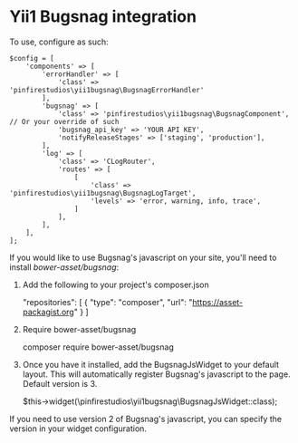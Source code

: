 # Yii1 Bugsnag integration
To use, configure as such:

    $config = [
        'components' => [
            'errorHandler' => [
                'class' => 'pinfirestudios\yii1bugsnag\BugsnagErrorHandler' 
            ],
            'bugsnag' => [
                'class' => 'pinfirestudios\yii1bugsnag\BugsnagComponent', // Or your override of such
                'bugsnag_api_key' => 'YOUR API KEY',
                'notifyReleaseStages' => ['staging', 'production'],
            ],
            'log' => [
				'class' => 'CLogRouter',
                'routes' => [
                    [
                        'class' => 'pinfirestudios\yii1bugsnag\BugsnagLogTarget',
                        'levels' => 'error, warning, info, trace',
                    ]
                ],
            ],
        ],
    ];

If you would like to use Bugsnag's javascript on your site, you'll need to install *bower-asset/bugsnag*:

1. Add the following to your project's composer.json

    "repositories": [
        {
            "type": "composer",
            "url": "https://asset-packagist.org"
        }
    ]

2. Require bower-asset/bugsnag

    composer require bower-asset/bugsnag

3. Once you have it installed, add the BugsnagJsWidget to your default layout.  This will automatically register Bugsnag's javascript to the page.  Default version is 3.
 
    $this->widget(\pinfirestudios\yii1bugsnag\BugsnagJsWidget::class);

If you need to use version 2 of Bugsnag's javascript, you can specify the version in your widget configuration.
